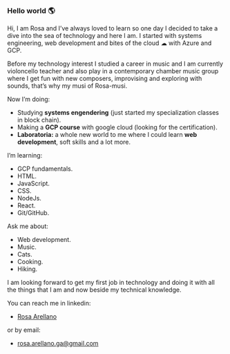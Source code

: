 ### Hello world 🌎

Hi, I am Rosa and I’ve always loved to learn so one day I decided to take a dive into the sea of technology and here I am. I started with systems engineering, web development and bites of the cloud ☁ with Azure and GCP.

Before my technology interest I studied a career in music and I am currently violoncello teacher and also play in a contemporary chamber music group where I get fun with new composers, improvising and exploring with sounds, that’s why my musi of Rosa-musi.

Now I’m doing:

-	Studying **systems engendering**  (just started my specialization classes in block chain).
-	Making a **GCP course** with google cloud (looking for the certification).
-	**Laboratoria:** a whole new world to me where I could learn **web development**, soft skills and a lot more.


I’m learning:

-	GCP fundamentals.
-	HTML.
-	JavaScript.
-	CSS.
-	NodeJs.
-	React.
-	Git/GitHub.

Ask me about:

- Web development.
- Music.
- Cats.
- Cooking.
- Hiking.

I am looking forward to get my first job in technology and doing it with all the things that I am and now beside my technical knowledge.

You can reach me in linkedin:
-	[Rosa Arellano](https://www.linkedin.com/in/rosa-arellano/)

or by email:
-	rosa.arellano.ga@gmail.com
